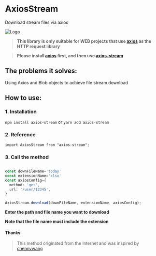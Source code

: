 # AxiosStream

Download stream files via axios

![Logo](https://raw.githubusercontent.com/JoyNop/axios-stream/master/docs/logo.png)


>**This library is only suitable for WEB projects that use [axios](https://www.npmjs.com/package/axios) as the HTTP request library**

>**Please install [axios](https://www.npmjs.com/package/axios) first, and then use [axios-stream](https://www.npmjs.com/package/axios-stream)**


## The problems it solves:

Using Axios and Blob objects to achieve file stream download


## How to use:

### 1. Installation

`npm install axios-stream` or `yarn add axios-stream`

### 2. Reference

`import AxiosStream from "axios-stream";`

### 3. Call the method

```typescript

const downFileName='today'
const extensionName='xlsx'
const axiosConfig={
  method: 'get',
  url: '/user/12345',
}
 
AxiosStream.download(downFileName, extensionName, axiosConfig);
```

**Enter the path and file name you want to download**

**Note that the file name must include the extension**


#### Thanks
>This method originated from the Internet and was inspired by [chennvwang](https://github.com/chennvwang)



